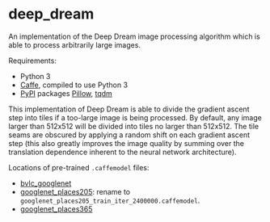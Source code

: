 deep_dream
==========

An implementation of the Deep Dream image processing algorithm which is able to process arbitrarily large images.

Requirements:
- Python 3
- [Caffe](http://caffe.berkeleyvision.org), compiled to use Python 3
- [PyPI](https://pypi.python.org/pypi) packages [Pillow](http://pillow.readthedocs.io/en/stable/), [tqdm](https://pypi.python.org/pypi/tqdm)

This implementation of Deep Dream is able to divide the gradient ascent step into tiles if a too-large image is being processed. By default, any image larger than 512x512 will be divided into tiles no larger than 512x512. The tile seams are obscured by applying a random shift on each gradient ascent step (this also greatly improves the image quality by summing over the translation dependence inherent to the neural network architecture).

Locations of pre-trained `.caffemodel` files:

- [bvlc_googlenet](http://dl.caffe.berkeleyvision.org/bvlc_googlenet.caffemodel)
- [googlenet_places205](http://places.csail.mit.edu/model/googlenet_places205.tar.gz): rename to `googlenet_places205_train_iter_2400000.caffemodel`.
- [googlenet_places365](http://places2.csail.mit.edu/models_places365/googlenet_places365.caffemodel)
